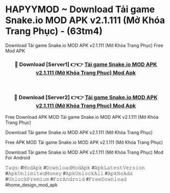 # HAPYYMOD ~ Download Tải game Snake.io MOD APK v2.1.111 (Mở Khóa Trang Phục) - (63tm4)
Download Tải game Snake.io MOD APK v2.1.111 (Mở Khóa Trang Phục) Free Mod APK

<div align="center">
<h3>🔴 Download [Server1] 👉👉 <a href="https://apk-comot.site?title=Tải_game_Snake.io_MOD_APK_v2.1.111_(Mở_Khóa_Trang_Phục)">Tải game Snake.io MOD APK v2.1.111 (Mở Khóa Trang Phục) Mod Apk</a></h3><br>

<h3>🔴 Download [Server2] 👉👉 <a href="https://apk-comot.site?title=Tải_game_Snake.io_MOD_APK_v2.1.111_(Mở_Khóa_Trang_Phục)">Tải game Snake.io MOD APK v2.1.111 (Mở Khóa Trang Phục) Mod Apk</a></h3>
</div>


Free Download APK MOD Tải game Snake.io MOD APK v2.1.111 (Mở Khóa Trang Phục)

Download Tải game Snake.io MOD APK v2.1.111 (Mở Khóa Trang Phục) 

Free APK MOD Tải game Snake.io MOD APK v2.1.111 (Mở Khóa Trang Phục) 

Download Tải game Snake.io MOD APK v2.1.111 (Mở Khóa Trang Phục) Mod For Android

𝚃𝚊𝚐𝚜: #𝙼𝚘𝚍𝙰𝚙𝚔 #𝙳𝚘𝚠𝚗𝚕𝚘𝚊𝚍𝙼𝚘𝚍𝙰𝚙𝚔 #𝙰𝚙𝚔𝙻𝚊𝚝𝚎𝚜𝚝𝚅𝚎𝚛𝚜𝚒𝚘𝚗 #𝙰𝚙𝚔𝚄𝚗𝚕𝚒𝚖𝚒𝚝𝚎𝚍𝙼𝚘𝚗𝚎𝚢 #𝙰𝚙𝚔𝚄𝚗𝚕𝚘𝚌𝚔𝙰𝚕𝚕 #𝙰𝚙𝚔𝙽𝚘𝙰𝚍𝚜 #𝚄𝚗𝚕𝚘𝚌𝚔𝙿𝚛𝚎𝚖𝚒𝚞𝚖 #𝙵𝚘𝚛𝙰𝚗𝚍𝚛𝚘𝚒𝚍 #𝙵𝚛𝚎𝚎𝙳𝚘𝚠𝚗𝚕𝚘𝚊𝚍 #home_design_mod_apk